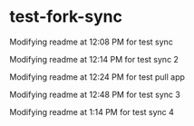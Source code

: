 # test-fork-sync

Modifying readme at 12:08 PM for test sync

Modifying readme at 12:14 PM for test sync 2

Modifying readme at 12:24 PM for test pull app

Modifying readme at 12:48 PM for test sync 3

Modifying readme at 1:14 PM for test sync 4
